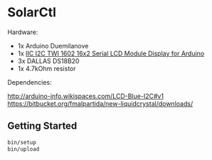 # SolarCtl

Hardware:

- 1x Arduino Duemilanove
- 1x [IIC I2C TWI 1602 16x2 Serial LCD Module Display for Arduino](http://www.ebay.com/itm/221439853893?_trksid=p2057872.m2749.l2649&ssPageName=STRK%3AMEBIDX%3AIT)
- 3x DALLAS DS18B20
- 1x 4.7kOhm resistor

Dependencies:

http://arduino-info.wikispaces.com/LCD-Blue-I2C#v1
https://bitbucket.org/fmalpartida/new-liquidcrystal/downloads/

## Getting Started

```bash
bin/setup
bin/upload
```
